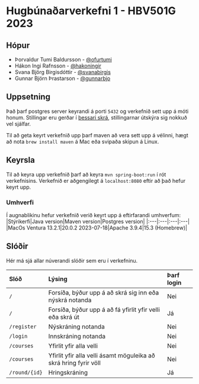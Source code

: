 # Hugbúnaðarverkefni 1 - HBV501G 2023

## Hópur

- Þorvaldur Tumi Baldursson - [@ofurtumi](github.com/ofurtumi)
- Hákon Ingi Rafnsson - [@hakoningir](github.com/hakoningir)
- Svana Björg Birgisdóttir - [@svanabirgis](github.com/svanabirgis)
- Gunnar Björn Þrastarson - [@gunnarbjo](github.com/gunnarbjo)

## Uppsetning

Það þarf postgres server keyrandi á porti `5432` og verkefnið sett upp á móti honum. Stillingar eru gerðar í [þessari skrá](./src/main/resources/application.properties), stillingarnar útskýra sig nokkuð vel sjálfar.

Til að geta keyrt verkefnið upp þarf maven að vera sett upp á vélinni, hægt að nota `brew install maven` á Mac eða svipaða skipun á Linux.

## Keyrsla

Til að keyra upp verkefnið þarf að keyra `mvn spring-boot:run` í rót verkefnisins. Verkefnið er aðgengilegt á `localhost:8080` eftir að það hefur keyrt upp.

### Umhverfi

Í augnablikinu hefur verkefnið verið keyrt upp á eftirfarandi umhverfum:
|Stýrikerfi|Java version|Maven version|Postgres version|
|:---|:---|:---|:---|
|MacOs Ventura 13.2.1|20.0.2 2023-07-18|Apache 3.9.4|15.3 (Homebrew)|

## Slóðir

Hér má sjá allar núverandi slóðir sem eru í verkefninu.

| Slóð          | Lýsing                                                           | Þarf login |
| :------------ | :--------------------------------------------------------------- | :--------- |
| `/`           | Forsíða, býður upp á að skrá sig inn eða nýskrá notanda          | Nei        |
| `/`           | Forsíða, býður upp á að fá yfirlit yfir velli eða skrá út        | Já         |
| `/register`   | Nýskráning notanda                                               | Nei        |
| `/login`      | Innskráning notanda                                              | Nei        |
| `/courses`    | Yfirlit yfir alla velli                                          | Nei        |
| `/courses`    | Yfirlit yfir alla velli ásamt möguleika að skrá hring fyrir völl | Nei        |
| `/round/{id}` | Hringskráning                                                    | Já         |
